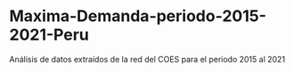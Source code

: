# Maxima-Demanda-periodo-2015-2021-Peru
Análisis de datos extraídos de la red del COES para el periodo 2015 al 2021
